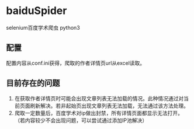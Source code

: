 # baiduSpider
selenium百度学术爬虫  python3

## 配置
配置内容从conf.ini获得，爬取的作者详情页url从excel读取。

## 目前存在的问题
1. 在获取作者详情页时可能会出现文章列表无法加载的情况。此种情况通过对当前页面刷新解决。若非起始页出现文章列表无法加载，无法通过该方法处理。
2. 爬取一定数量后，百度学术对ip做出封禁，所有详情页面都显示无法打开。（若内容较少不会出现问题，可以尝试通过添加IP池解决）
